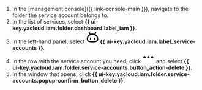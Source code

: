 1. In the [management console]({{ link-console-main }}), navigate to the folder the service account belongs to.
1. In the list of services, select **{{ ui-key.yacloud.iam.folder.dashboard.label_iam }}**.
1. In the left-hand panel, select ![FaceRobot](../../_assets/console-icons/face-robot.svg) **{{ ui-key.yacloud.iam.label_service-accounts }}**.
1. In the row with the service account you need, click ![image](../../_assets/console-icons/ellipsis.svg) and select **{{ ui-key.yacloud.iam.folder.service-accounts.button_action-delete }}**.
1. In the window that opens, click **{{ ui-key.yacloud.iam.folder.service-accounts.popup-confirm_button_delete }}**.

